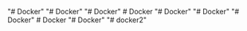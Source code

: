 "# Docker" 
"# Docker" 
"# Docker" 
#   D o c k e r  
 "# Docker" 
"# Docker" 
"# Docker" 
#   D o c k e r  
 "# Docker" 
"# docker2" 
